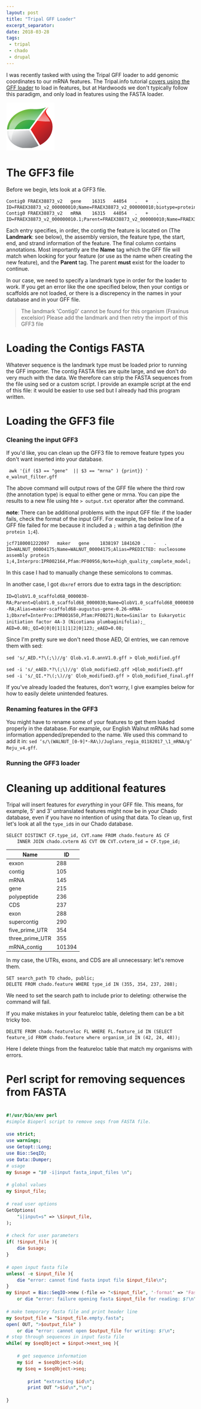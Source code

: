 ```yaml
---
layout: post
title: "Tripal GFF Loader"
excerpt_separator: 
date: 2018-03-28
tags: 
 - tripal
 - chado
 - drupal
---
```



I was recently tasked with using the Tripal GFF loader to add genomic coordinates to our mRNA features.  The Tripal.info tutorial [covers using the GFF loader](http://tripal.info/tutorials/v3.x/example-genomic-site/genomic-data) to load in features, but at Hardwoods we don't typically follow this paradigm, and only load in features using the FASTA loader.


![Tripal Logo](/img/TripalLogo_dark.png)




# The GFF3 file

Before we begin, lets look at a GFF3 file.


```
Contig0	FRAEX38873_v2	gene	16315	44054	.	+	.	ID=FRAEX38873_v2_000000010;Name=FRAEX38873_v2_000000010;biotype=protein_coding
Contig0	FRAEX38873_v2	mRNA	16315	44054	.	+	.	ID=FRAEX38873_v2_000000010.1;Parent=FRAEX38873_v2_000000010;Name=FRAEX38873_v2_000000010.1;biotype=protein_coding;AED=0.05
```

Each entry specifies, in order, the contig the feature is located on (The **Landmark**: see below), the assembly version, the feature type, the start, end, and strand information of the feature.  The final column contains annotations.  Most importantly are the **Name** tag which the GFF file will match when looking for your feature (or use as the name when creating the new feature), and the **Parent** tag.  The parent **must** exist for the loader to continue.  

In our case, we need to specify a landmark type in order for the loader to work.  If you get an error like the one specified below, then your contigs or scaffolds are not loaded, or there is a discrepency in the names in your database and in your GFF file.

>The landmark 'Contig0' cannot be found for this organism (Fraxinus excelsior) Please add the landmark and then retry the import of this GFF3 file


# Loading the Contigs FASTA

Whatever sequence is the landmark type must be loaded prior to running the GFF importer.  The contig FASTA files are quite large, and we don't do very much with the data.  We therefore can strip the FASTA sequences from the file using sed or a custom script.  I provide an example script at the end of this file: it would be easier to use sed but I already had this program written.


# Loading the GFF3 file

### Cleaning the input GFF3

If you'd like, you can clean up the GFF3 file to remove feature types you don't want inserted into your database.

```shell
 awk '{if ($3 == "gene"  || $3 == "mrna" ) {print}} ' e_walnut_filter.gff
```

The above command will output rows of the GFF file where the third row (the annotation type) is equal to either gene or mrna.  You can pipe the results to a new file using hte `> output.txt` operator after the command.
 

 **note**: There can be additional problems with the input GFF file: if the loader fails, check the format of the input GFF.  For example, the below line of a GFF file failed for me because it included a `;` within a tag definition (the `protein 1;4`).
 ```
 jcf7180001222097	maker	gene	1838197	1841620	.	-	.	ID=WALNUT_00004175;Name=WALNUT_00004175;Alias=PREDICTED: nucleosome assembly protein 1;4,Interpro:IPR002164,Pfam:PF00956;Note=high_quality_complete_model;
```
In this case I had to manually change these semicolons to commas.


In another case, I got `dbxref` errors due to extra tags in the description: 

`ID=QlobV1.0_scaffold68_0000030-RA;Parent=QlobV1.0_scaffold68_0000030;Name=QlobV1.0_scaffold68_0000030-RA;Alias=maker-scaffold68-augustus-gene-0.26-mRNA-1;Dbxref=InterPro:IPR001650,Pfam:PF00271;Note=Similar to Eukaryotic initiation factor 4A-3 (Nicotiana plumbaginifolia);_
AED=0.08;_QI=0|0|0|1|1|1|2|0|123;_eAED=0.08;`

Since I'm pretty sure we don't need those AED, QI entries, we can remove them with sed:

`sed 's/_AED.*?\(;\)//g' Qlob.v1.0.annV1.0.gff > Qlob_modified.gff`

`sed -i 's/_eAED.*?\(;\)//g' Qlob_modified2.gff >Qlob_modified3.gff `
`sed -i 's/_QI.*?\(;\)//g' Qlob_modified3.gff > Qlob_modified_final.gff`


If you've already loaded the features, don't worry, I give examples below for how to easily delete unintended features.


### Renaming features in the GFF3

You might have to rename some of your features to get them loaded properly in the database.  For example, our English Walnut mRNAs had some information appended/prepended to the name.  We used this command to add it in: `sed ‘s/\(WALNUT_[0-9]*-RA\)/Juglans_regia_01182017_\1_mRNA/g’ Reju_v4.gff`.

### Running the GFF3 loader


# Cleaning up additional features

Tripal will insert features for *everything* in your GFF file.  This means, for example, 5' and 3' untranslated features might now be in your Chado database, even if you have no intention of using that data.  To clean up, first let's look at all the `type_id`s in our Chado database.


```
SELECT DISTINCT CF.type_id, CVT.name FROM chado.feature AS CF
	INNER JOIN chado.cvterm AS CVT ON CVT.cvterm_id = CF.type_id;
```

|   Name         | ID |
|-----------------|-----|
| exxon                |288     |
| contig             |   105  |
| mRNA          |  145   |
| gene             | 215    |
| polypeptide            | 236    |
|  CDS            |  237   |
| exon             |   288  |
| supercontig            |  290   |
| five_prime_UTR             |  354   |
| three_prime_UTR     |  355   |
| mRNA_contig             |  101394   |

In my case, the UTRs, exons, and CDS are all unnecessary: let's remove them.


```
SET search_path TO chado, public;
DELETE FROM chado.feature WHERE type_id IN (355, 354, 237, 288);
```

We need to set the search path to include prior to deleting: otherwise the command will fail.

If you make mistakes in your featureloc table, deleting them can be a bit tricky too.

```
DELETE FROM chado.featureloc FL WHERE FL.feature_id IN (SELECT feature_id FROM chado.feature where organism_id IN (42, 24, 48));
```
Here I delete things from the featureloc table that match my organisms with errors.


# Perl script for removing sequences from FASTA

```perl

#!/usr/bin/env perl
#simple Bioperl script to remove seqs from FASTA file.

use strict;
use warnings;
use Getopt::Long;
use Bio::SeqIO;
use Data::Dumper;
# usage
my $usage = "$0 -i|input fasta_input_files \n";

# global values
my $input_file;

# read user options
GetOptions(
	"i|input=s" => \$input_file,
);

# check for user parameters
if( !$input_file ){
	die $usage;
}

# open input fasta file
unless( -e $input_file ){
	die "error: cannot find fasta input file $input_file\n";
}
my $input = Bio::SeqIO->new (-file => "<$input_file", '-format' => 'Fasta')
	or die "error: failure opening fasta $input_file for reading: $!\n";

# make temporary fasta file and print header line
my $output_file = "$input_file.empty.fasta";
open( OUT, ">$output_file" )
	or die "error: cannot open $output_file for writing: $!\n";
# step through sequences in input fasta file
while( my $seqObject = $input->next_seq ){
	
	# get sequence information
	my $id  = $seqObject->id;
	my $seq = $seqObject->seq;

		print "extracting $id\n";
		print OUT ">$id\n","\n";  	
	
}
```

